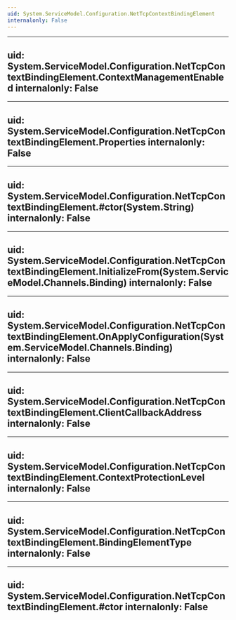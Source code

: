```yaml
---
uid: System.ServiceModel.Configuration.NetTcpContextBindingElement
internalonly: False
---
```


---
uid: System.ServiceModel.Configuration.NetTcpContextBindingElement.ContextManagementEnabled
internalonly: False
---

---
uid: System.ServiceModel.Configuration.NetTcpContextBindingElement.Properties
internalonly: False
---

---
uid: System.ServiceModel.Configuration.NetTcpContextBindingElement.#ctor(System.String)
internalonly: False
---

---
uid: System.ServiceModel.Configuration.NetTcpContextBindingElement.InitializeFrom(System.ServiceModel.Channels.Binding)
internalonly: False
---

---
uid: System.ServiceModel.Configuration.NetTcpContextBindingElement.OnApplyConfiguration(System.ServiceModel.Channels.Binding)
internalonly: False
---

---
uid: System.ServiceModel.Configuration.NetTcpContextBindingElement.ClientCallbackAddress
internalonly: False
---

---
uid: System.ServiceModel.Configuration.NetTcpContextBindingElement.ContextProtectionLevel
internalonly: False
---

---
uid: System.ServiceModel.Configuration.NetTcpContextBindingElement.BindingElementType
internalonly: False
---

---
uid: System.ServiceModel.Configuration.NetTcpContextBindingElement.#ctor
internalonly: False
---
